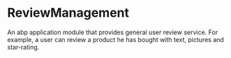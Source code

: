 # ReviewManagement
An abp application module that provides general user review service. For example, a user can review a product he has bought with text, pictures and star-rating.
